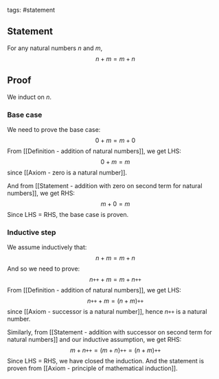 tags: #statement 

## Statement

For any natural numbers $n$ and $m$, 
$$n + m = m + n$$
## Proof

We induct on $n$.


### Base case
We need to prove the base case:
$$0 + m = m + 0$$
From [[Definition - addition of natural numbers]], we get LHS:
$$0 + m = m$$
since [[Axiom - zero is a natural number]].

And from [[Statement - addition with zero on second term for natural numbers]], we get RHS:
$$m + 0 = m$$
Since LHS $=$ RHS, the base case is proven.


### Inductive step
We assume inductively that:
$$n + m = m + n$$
And so we need to prove:
$$n\texttt{++} + m = m + n\texttt{++}$$
From [[Definition - addition of natural numbers]], we get LHS:
$$n\texttt{++} + m = (n + m)\texttt{++}$$
since [[Axiom - successor is a natural number]], hence $n\texttt{++}$ is a natural number.

Similarly, from [[Statement - addition with successor on second term for natural numbers]] and our inductive assumption, we get RHS:
$$m + n\texttt{++} = (m + n)\texttt{++} = (n + m)\texttt{++}$$
Since LHS $=$ RHS, we have closed the induction. And the statement is proven from [[Axiom - principle of mathematical induction]].
